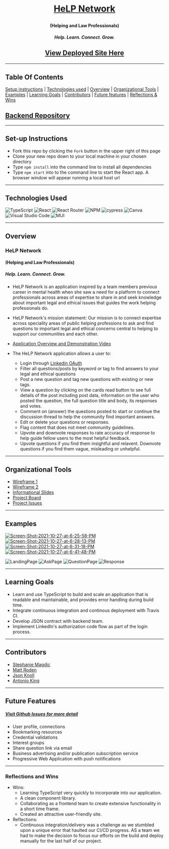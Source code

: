 <!-- <div align='center'>
  <a href="https://ibb.co/723H1sn"><img src="https://i.ibb.co/723H1sn/Shakespeare.png" alt="Shakespeare" border="0"></a>
</div> -->
# <p align='center'>[HeLP Network](https://mental-health-fe.herokuapp.com/#/)</p>
#### <p align='center'> (Helping and Law Professionals) </p>
##### <p align='center'> Help. Learn. Connect. Grow. </p>
## <p align='center'>[View Deployed Site Here](https://mental-health-fe.herokuapp.com/#/)</p>

---
## Table Of Contents
[Setup instructions](#setup-instructions) | [Technologies used](#technologies-used) | [Overview](#overview) | [Organizational Tools](#Organizational-Tools) | [Examples](#examples) | [Learning Goals](#learning-goals) | [Contributors](#contributors) | [Future features](#future-features) | [Reflections & Wins](#reflections-and-wins) 

## [Backend Repository](https://github.com/mental-health-org/mental_health_be/tree/readme)

---

## Set-up Instructions
  + Fork this repo by clicking the ```Fork``` button in the upper right of this page
  + Clone your new repo down to your local machine in your chosen directory
  + Type ```npm install``` into the command line to install all dependencies
  + Type ```npm start``` into to the command line to start the React app. A browser window will appear running a local host url

---

## Technologies Used

![TypeScript](https://img.shields.io/badge/typescript-%23007ACC.svg?style=for-the-badge&logo=typescript&logoColor=white) ![React](https://img.shields.io/badge/react-%2320232a.svg?style=for-the-badge&logo=react&logoColor=%2361DAFB) ![React Router](https://img.shields.io/badge/React_Router-CA4245?style=for-the-badge&logo=react-router&logoColor=white) ![NPM](https://img.shields.io/badge/NPM-%23000000.svg?style=for-the-badge&logo=npm&logoColor=white) ![cypress](https://img.shields.io/badge/-cypress-%23E5E5E5?style=for-the-badge&logo=cypress&logoColor=058a5e) ![Canva](https://img.shields.io/badge/Canva-%2300C4CC.svg?style=for-the-badge&logo=Canva&logoColor=white) ![Visual Studio Code](https://img.shields.io/badge/Visual%20Studio%20Code-0078d7.svg?style=for-the-badge&logo=visual-studio-code&logoColor=white) ![MUI](https://img.shields.io/badge/MUI-%230081CB.svg?style=for-the-badge&logo=material-ui&logoColor=white)

---

## Overview
### HeLP Network
#### (Helping and Law Professionals)
##### Help. Learn. Connect. Grow.
+ HeLP Network is an application inspired by a team members previous career in mental health when she saw a need for a platform to connect professionals across areas of expertise
to share in and seek knowledge about important legal and ethical issues that guides the work helping professionals do.
+ HeLP Network's mission statement: Our mission is to connect expertise across speciality areas of public helping professions to ask and find questions to important legal and ethical concerns central to helping to support our communities and each other.
+ [Application Overview and Demonstration Video](https://www.youtube.com/watch?v=Y9FsAnUjnuU)

+ The HeLP Network application allows a user to:
  - Login through [Linkedin OAuth](https://docs.microsoft.com/en-us/linkedin/shared/authentication/authentication)
  - Filter all questions/posts by keyword or tag to find answers to your legal and ethical questions
  - Post a new question and tag new questions with existing or new tags.
  - View a question by clicking on the cards read button to see full details of the post including post data, information on the user who posted the question, 
  the full question title and body, its responses and votes.
  - Comment on (answer) the questions posted to start or continue the discussion thread to help the community find important answers.
  - Edit or delete your questions or responses.
  - Flag content that does not meet community guidelines.
  - Upvote and downvote responses to rate accuracy of response to help guide fellow users to the most helpful feedback.
  - Upvote questions if you find them insightful and relavent. Downvote questions if you find them vague, misleading or unhelpful.
  

---

## Organizational Tools

+ [Wireframe 1](https://github.com/mental-health-org/mental-health-fe/blob/56ed29cda04974f1bb95057e5b5048347bba2301/Helping%20Professionals%20Network%20WireFrame.jpg)
+ [Wireframe 2](https://github.com/mental-health-org/mental-health-fe/blob/691901418d00dadc188aa7787ba580c924a1ff6b/Screen%20Shot%202021-10-27%20at%2011.24.10%20AM.png)
+ [Informational Slides](https://docs.google.com/presentation/d/10ge_ay2CDi2EQl2OXQGx2XlkOoEywuQl_h5EXHP6fXk/edit#slide=id.p)
+ [Project Board](https://github.com/mental-health-org/mental-health-fe/projects/1)
+ [Project Issues](https://github.com/mental-health-org/mental-health-fe/issues)

---

## Examples

<a href="https://ibb.co/H2ZRNMM"><img src="https://i.ibb.co/H2ZRNMM/Screen-Shot-2021-10-27-at-6-25-58-PM.png" alt="Screen-Shot-2021-10-27-at-6-25-58-PM" border="0"></a>  <a href="https://ibb.co/FzpRqKZ"><img src="https://i.ibb.co/FzpRqKZ/Screen-Shot-2021-10-27-at-6-28-13-PM.png" alt="Screen-Shot-2021-10-27-at-6-28-13-PM" border="0"></a> <a href="https://ibb.co/yP0hP4C"><img src="https://i.ibb.co/yP0hP4C/Screen-Shot-2021-10-27-at-6-31-18-PM.png" alt="Screen-Shot-2021-10-27-at-6-31-18-PM" border="0"></a> <a href="https://ibb.co/gg17WmK"><img src="https://i.ibb.co/gg17WmK/Screen-Shot-2021-10-27-at-6-41-48-PM.png" alt="Screen-Shot-2021-10-27-at-6-41-48-PM" border="0"></a> 

![LandingPage](https://res.cloudinary.com/yoroden/image/upload/v1635442555/Screen_Shot_2021-10-28_at_10.55.26_AM_wx5vvi.png)
![AskPage](https://res.cloudinary.com/yoroden/image/upload/v1635442555/Screen_Shot_2021-10-28_at_10.56.13_AM_rqtmyt.png)
![QuestionPage](https://res.cloudinary.com/yoroden/image/upload/v1635442555/Screen_Shot_2021-10-28_at_11.09.54_AM_zefpxu.png)
![Response](https://res.cloudinary.com/yoroden/image/upload/v1635442556/Screen_Shot_2021-10-28_at_10.57.50_AM_eflnpb.png)


---

## Learning Goals
+ Learn and use TypeScript to build and scale an application that is readable and maintainable, and provides error handling during build time.
+ Integrate continuous integration and continous deployment with Travis CI.
+ Develop JSON contract with backend team.
+ Implement LinkedIn's authorization code flow as part of the login process.


---

## Contributors
   + [Stephanie Magdic](https://github.com/stephaniemagdic) 
   + [Matt Roden](https://github.com/Matt-Roden)
   + [Json Knoll](https://github.com/JasonPKnoll)
   + [Antonio King](https://github.com/antoniojking)
   
---


## Future Features 
##### [Visit Github Issues for more detail](https://github.com/mental-health-org/mental-health-fe/issues)
+ User profile, connections
+ Bookmarking resources
+ Credential validations
+ Interest groups
+ Share question link via email
+ Business advertising and/or publication subscription service
+ Progressive Web Application with push notifications

---

### Reflections and Wins 
+ Wins:
  - Learning TypeScript very quickly to incorporate into our application.
  - A clean component library.
  - Collaborating as a frontend team to create extensive functionality in a short time frame.
  - Created an attractive user-friendly site.
+ Reflections:
  - Continuous integration/delivery was a challenge as we stumbled upon a unique error that haulted our CI/CD progress. AS a team we had to make the decision to focus our efforts on the build and deploy manually for the last half of our project.
